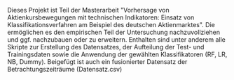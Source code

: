 Dieses Projekt ist Teil der Masterarbeit "Vorhersage von Aktienkursbewegungen mit technischen Indikatoren: Einsatz von Klassifikationsverfahren am Beispiel des deutschen Aktienmarktes". Die ermöglichen es den empirischen Teil
der Untersuchung nachzuvollziehen und ggf. nachzubauen oder zu erweitern. Enthalten sind unter anderem alle Skripte zur Erstellung des Datensatzes, der Aufteilung der Test- und Trainingsdaten sowie die Anwendung der gewählten Klassifikatoren (RF, LR, NB, Dummy). Beigefügt ist auch ein fusionierter Datensatz der Betrachtungszeiträume (Datensatz.csv)
